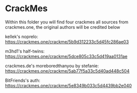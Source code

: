 # CrackMes
Within this folder you will find four crackmes all sources from crackmes.one, the original authors will be credited below

kellek's noprelo: https://crackmes.one/crackme/5b9d312233c5d45fc286ae03

m3hd1's half-twins: https://crackmes.one/crackme/5dce805c33c5d419aa0131ae

crackmes.de's moreboredthanyou by stefanie: https://crackmes.one/crackme/5ab77f5a33c5d40ad448c504

BitFriends's auth: https://crackmes.one/crackme/5e8349b033c5d4439bb2e040

